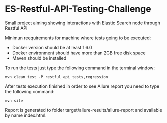 # ES-Restful-API-Testing-Challenge
Small project aiming showing interactions with Elastic Search node through Restful API

Minimun reequirements for machine where tests going to be executed:

   - Docker version should be at least 1.6.0
   - Docker environment should have more than 2GB free disk space
   - Maven should be installed
  
To run the tests just type the following command in the terminal window:

    mvn clean test -P restful_api_tests,regression
  
After tests execution finished in order to see Allure report you need to type the following command:

    mvn site

Report is generated to folder target/allure-results/allure-report and available by name index.html.
